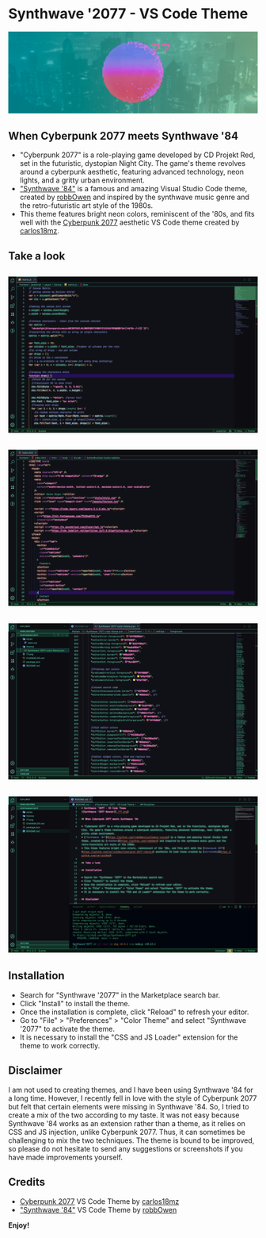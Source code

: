 # Synthwave '2077 - VS Code Theme

![Synthwave '2077 Banner](./77.png)

## When Cyberpunk 2077 meets Synthwave '84

- "Cyberpunk 2077" is a role-playing game developed by CD Projekt Red, set in the futuristic, dystopian Night City. The game's theme revolves around a cyberpunk aesthetic, featuring advanced technology, neon lights, and a gritty urban environment.
- ["Synthwave '84"](https://github.com/robb0wen/synthwave-vscode) is a famous and amazing Visual Studio Code theme, created by [robbOwen](https://github.com/robb0wen) and inspired by the synthwave music genre and the retro-futuristic art style of the 1980s.
- This theme features bright neon colors, reminiscent of the '80s, and fits well with the [Cyberpunk 2077](https://github.com/carlos18mz/Cyberpunk-2077-rebuild) aesthetic VS Code theme created by [carlos18mz](https://github.com/carlos18mz).

## Take a look

## ![Synthwave '2077 Preview 1](./preview1.png)

## ![Synthwave '2077 Preview 2](./preview2.png)

## ![Synthwave '2077 Preview 3](./preview3.png)

## ![Synthwave '2077 Preview 4](./preview4.png)

## Installation

- Search for "Synthwave '2077" in the Marketplace search bar.
- Click "Install" to install the theme.
- Once the installation is complete, click "Reload" to refresh your editor.
- Go to "File" > "Preferences" > "Color Theme" and select "Synthwave '2077" to activate the theme.
- It is necessary to install the "CSS and JS Loader" extension for the theme to work correctly.

## Disclaimer

I am not used to creating themes, and I have been using Synthwave '84 for a long time. However, I recently fell in love with the style of Cyberpunk 2077 but felt that certain elements were missing in Synthwave '84. So, I tried to create a mix of the two according to my taste. It was not easy because Synthwave '84 works as an extension rather than a theme, as it relies on CSS and JS injection, unlike Cyberpunk 2077. Thus, it can sometimes be challenging to mix the two techniques. The theme is bound to be improved, so please do not hesitate to send any suggestions or screenshots if you have made improvements yourself.

## Credits

- [Cyberpunk 2077](https://github.com/carlos18mz/Cyberpunk-2077-rebuild) VS Code Theme by [carlos18mz](https://github.com/carlos18mz)
- ["Synthwave '84"](https://github.com/robb0wen/synthwave-vscode) VS Code Theme by [robbOwen](https://github.com/robb0wen)

**Enjoy!**
